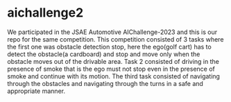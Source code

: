 # aichallenge2
We participated in the JSAE Automotive AIChallenge-2023 and this is our repo for the same competition. 
This competition consisted of 3 tasks where the first one was obstacle detection stop, here the ego(golf cart) has to detect the obstacle(a cardboard) and stop and move only when the obstacle moves out of the drivable area. 
Task 2 consisted of driving in the presence of smoke that is the ego must not stop even in the presence of smoke and continue with its motion.
The third task consisted of navigating through the obstacles and navigating through the turns in a safe and appropriate manner. 
